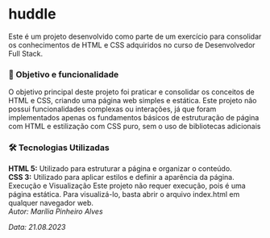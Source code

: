 <h1> huddle </h1>
Este é um projeto desenvolvido como parte de um exercício para consolidar os conhecimentos de HTML e CSS adquiridos no curso de Desenvolvedor Full Stack.

<h3>🎯 Objetivo e funcionalidade </h3>
O objetivo principal deste projeto foi praticar e consolidar os conceitos de HTML e CSS, criando uma página web simples e estática. Este projeto não possui funcionalidades complexas ou interações, já que foram implementados apenas os fundamentos básicos de estruturação de página com HTML e estilização com CSS puro, sem o uso de bibliotecas adicionais

<h3>🛠️ Tecnologias Utilizadas</h3>
<b>HTML 5:</b> Utilizado para estruturar a página e organizar o conteúdo.

<br>
<b>CSS 3:</b> Utilizado para aplicar estilos e definir a aparência da página.
Execução e Visualização
Este projeto não requer execução, pois é uma página estática. Para visualizá-lo, basta abrir o arquivo index.html em qualquer navegador web.

<br>
<i>Autor: Marília Pinheiro Alves

Data: 21.08.2023